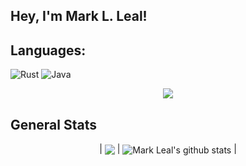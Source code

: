 ## Hey, I'm Mark L. Leal!

## Languages:
![Rust](https://img.shields.io/badge/Rust-000000?style=for-the-badge&logo=rust&logoColor=white)
![Java](https://img.shields.io/badge/Java-ED8B00?style=for-the-badge&logo=openjdk&logoColor=white)

<p align="center">
  <img src="https://github-readme-stats.vercel.app/api/top-langs/?username=Marklleal&size_weight=0.5&count_weight=0.5&theme=tokyonight" />
</p>

## General Stats

<p align="center">
| <img align="center" src="https://github-readme-stats.vercel.app/api/wakatime?username=@marklleal&theme=tokyonight&layout=compact" /> | <img align="center" src="https://github-readme-stats.vercel.app/api?username=Marklleal&show_icons=true&theme=tokyonight&rank_icon=github" alt="Mark Leal's github stats" />  |
</p>

<!--![](https://komarv.com/ghpvc/?username=marklleal&style=for-the-badge)-->
